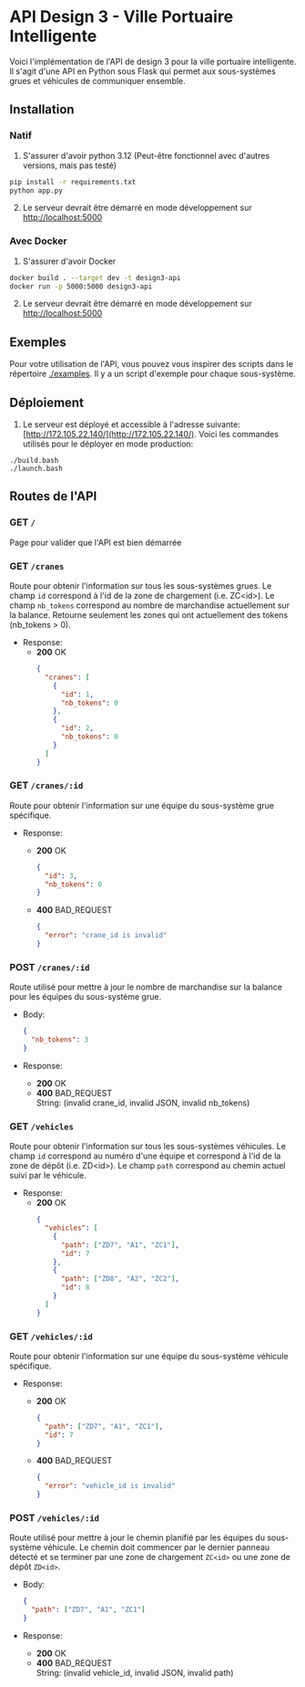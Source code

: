 # API Design 3 - Ville Portuaire Intelligente

Voici l'implémentation de l'API de design 3 pour la ville portuaire intelligente. Il s'agit d'une API en Python sous Flask qui permet aux sous-systèmes grues et véhicules de communiquer ensemble.

## Installation

### Natif

1. S'assurer d'avoir python 3.12 (Peut-être fonctionnel avec d'autres versions, mais pas testé)

```sh
pip install -r requirements.txt
python app.py
```

2. Le serveur devrait être démarré en mode développement sur [http://localhost:5000](http://localhost:5000)

### Avec Docker

1. S'assurer d'avoir Docker

```sh
docker build . --target dev -t design3-api
docker run -p 5000:5000 design3-api
```

2. Le serveur devrait être démarré en mode développement sur [http://localhost:5000](http://localhost:5000)

## Exemples

Pour votre utilisation de l'API, vous pouvez vous inspirer des scripts dans le répertoire [./examples](./examples/). Il y a un script d'exemple pour chaque sous-système.

## Déploiement

1. Le serveur est déployé et accessible à l'adresse suivante: [http://172.105.22.140/](http://172.105.22.140/). Voici les commandes utilisés pour le déployer en mode production:

```
./build.bash
./launch.bash
```

## Routes de l'API

### GET `/`

Page pour valider que l'API est bien démarrée


### GET `/cranes`

Route pour obtenir l'information sur tous les sous-systèmes grues. Le champ `id` correspond à l'id de la zone de chargement (i.e. ZC\<id\>). Le champ `nb_tokens` correspond au nombre de marchandise actuellement sur la balance. Retourne seulement les zones qui ont actuellement des tokens (nb_tokens > 0).

- Response:
  - **200** OK
    ```json
    {
      "cranes": [
        {
          "id": 1,
          "nb_tokens": 0
        },
        {
          "id": 2,
          "nb_tokens": 0
        }
      ]
    }
    ```

### GET `/cranes/:id`

Route pour obtenir l'information sur une équipe du sous-système grue spécifique.

- Response:

  - **200** OK

    ```json
    {
      "id": 3,
      "nb_tokens": 0
    }
    ```

  - **400** BAD_REQUEST
    ```json
    {
      "error": "crane_id is invalid"
    }
    ```

### POST `/cranes/:id`

Route utilisé pour mettre à jour le nombre de marchandise sur la balance pour les équipes du sous-système grue.

- Body:

  ```json
  {
    "nb_tokens": 3
  }
  ```

- Response:
  - **200** OK
  - **400** BAD_REQUEST\
     String: (invalid crane_id, invalid JSON, invalid nb_tokens)

### GET `/vehicles`

Route pour obtenir l'information sur tous les sous-systèmes véhicules. Le champ `id` correspond au numéro d'une équipe et correspond à l'id de la zone de dépôt (i.e. ZD\<id\>). Le champ `path` correspond au chemin actuel suivi par le véhicule.

- Response:
  - **200** OK
    ```json
    {
      "vehicles": [
        {
          "path": ["ZD7", "A1", "ZC1"],
          "id": 7
        },
        {
          "path": ["ZD8", "A2", "ZC2"],
          "id": 8
        }
      ]
    }
    ```

### GET `/vehicles/:id`

Route pour obtenir l'information sur une équipe du sous-système véhicule spécifique.

- Response:

  - **200** OK

    ```json
    {
      "path": ["ZD7", "A1", "ZC1"],
      "id": 7
    }
    ```

  - **400** BAD_REQUEST
    ```json
    {
      "error": "vehicle_id is invalid"
    }
    ```

### POST `/vehicles/:id`

Route utilisé pour mettre à jour le chemin planifié par les équipes du sous-système véhicule. Le chemin doit commencer par le dernier panneau détecté et se terminer par une zone de chargement `ZC<id>` ou une zone de dépôt `ZD<id>`.

- Body:

  ```json
  {
    "path": ["ZD7", "A1", "ZC1"]
  }
  ```

- Response:
  - **200** OK
  - **400** BAD_REQUEST\
     String: (invalid vehicle_id, invalid JSON, invalid path)
